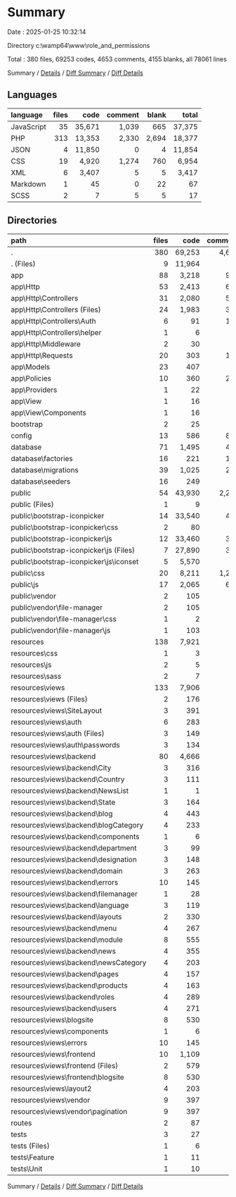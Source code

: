 # Summary

Date : 2025-01-25 10:32:14

Directory c:\\wamp64\\www\\role_and_permissions

Total : 380 files,  69253 codes, 4653 comments, 4155 blanks, all 78061 lines

Summary / [Details](details.md) / [Diff Summary](diff.md) / [Diff Details](diff-details.md)

## Languages
| language | files | code | comment | blank | total |
| :--- | ---: | ---: | ---: | ---: | ---: |
| JavaScript | 35 | 35,671 | 1,039 | 665 | 37,375 |
| PHP | 313 | 13,353 | 2,330 | 2,694 | 18,377 |
| JSON | 4 | 11,850 | 0 | 4 | 11,854 |
| CSS | 19 | 4,920 | 1,274 | 760 | 6,954 |
| XML | 6 | 3,407 | 5 | 5 | 3,417 |
| Markdown | 1 | 45 | 0 | 22 | 67 |
| SCSS | 2 | 7 | 5 | 5 | 17 |

## Directories
| path | files | code | comment | blank | total |
| :--- | ---: | ---: | ---: | ---: | ---: |
| . | 380 | 69,253 | 4,653 | 4,155 | 78,061 |
| . (Files) | 9 | 11,964 | 3 | 32 | 11,999 |
| app | 88 | 3,218 | 958 | 915 | 5,091 |
| app\\Http | 53 | 2,413 | 697 | 690 | 3,800 |
| app\\Http\\Controllers | 31 | 2,080 | 501 | 577 | 3,158 |
| app\\Http\\Controllers (Files) | 24 | 1,983 | 378 | 535 | 2,896 |
| app\\Http\\Controllers\\Auth | 6 | 91 | 117 | 41 | 249 |
| app\\Http\\Controllers\\helper | 1 | 6 | 6 | 1 | 13 |
| app\\Http\\Middleware | 2 | 30 | 17 | 13 | 60 |
| app\\Http\\Requests | 20 | 303 | 179 | 100 | 582 |
| app\\Models | 23 | 407 | 35 | 114 | 556 |
| app\\Policies | 10 | 360 | 210 | 100 | 670 |
| app\\Providers | 1 | 22 | 10 | 6 | 38 |
| app\\View | 1 | 16 | 6 | 5 | 27 |
| app\\View\\Components | 1 | 16 | 6 | 5 | 27 |
| bootstrap | 2 | 25 | 1 | 4 | 30 |
| config | 13 | 586 | 852 | 279 | 1,717 |
| database | 71 | 1,495 | 444 | 334 | 2,273 |
| database\\factories | 16 | 221 | 146 | 73 | 440 |
| database\\migrations | 39 | 1,025 | 233 | 186 | 1,444 |
| database\\seeders | 16 | 249 | 65 | 75 | 389 |
| public | 54 | 43,930 | 2,293 | 1,421 | 47,644 |
| public (Files) | 1 | 9 | 3 | 6 | 18 |
| public\\bootstrap-iconpicker | 14 | 33,540 | 415 | 313 | 34,268 |
| public\\bootstrap-iconpicker\\css | 2 | 80 | 18 | 23 | 121 |
| public\\bootstrap-iconpicker\\js | 12 | 33,460 | 397 | 290 | 34,147 |
| public\\bootstrap-iconpicker\\js (Files) | 7 | 27,890 | 373 | 282 | 28,545 |
| public\\bootstrap-iconpicker\\js\\iconset | 5 | 5,570 | 24 | 8 | 5,602 |
| public\\css | 20 | 8,211 | 1,252 | 739 | 10,202 |
| public\\js | 17 | 2,065 | 606 | 360 | 3,031 |
| public\\vendor | 2 | 105 | 17 | 3 | 125 |
| public\\vendor\\file-manager | 2 | 105 | 17 | 3 | 125 |
| public\\vendor\\file-manager\\css | 1 | 2 | 7 | 1 | 10 |
| public\\vendor\\file-manager\\js | 1 | 103 | 10 | 2 | 115 |
| resources | 138 | 7,921 | 89 | 1,124 | 9,134 |
| resources\\css | 1 | 3 | 0 | 1 | 4 |
| resources\\js | 2 | 5 | 25 | 8 | 38 |
| resources\\sass | 2 | 7 | 5 | 5 | 17 |
| resources\\views | 133 | 7,906 | 59 | 1,110 | 9,075 |
| resources\\views (Files) | 2 | 176 | 0 | 30 | 206 |
| resources\\views\\SiteLayout | 3 | 391 | 3 | 34 | 428 |
| resources\\views\\auth | 6 | 283 | 0 | 62 | 345 |
| resources\\views\\auth (Files) | 3 | 149 | 0 | 32 | 181 |
| resources\\views\\auth\\passwords | 3 | 134 | 0 | 30 | 164 |
| resources\\views\\backend | 80 | 4,666 | 29 | 741 | 5,436 |
| resources\\views\\backend\\City | 3 | 316 | 0 | 66 | 382 |
| resources\\views\\backend\\Country | 3 | 111 | 0 | 27 | 138 |
| resources\\views\\backend\\NewsList | 1 | 1 | 0 | 0 | 1 |
| resources\\views\\backend\\State | 3 | 164 | 0 | 35 | 199 |
| resources\\views\\backend\\blog | 4 | 443 | 0 | 54 | 497 |
| resources\\views\\backend\\blogCategory | 4 | 233 | 9 | 31 | 273 |
| resources\\views\\backend\\components | 1 | 6 | 0 | 0 | 6 |
| resources\\views\\backend\\department | 3 | 99 | 0 | 21 | 120 |
| resources\\views\\backend\\designation | 3 | 148 | 0 | 14 | 162 |
| resources\\views\\backend\\domain | 3 | 263 | 3 | 51 | 317 |
| resources\\views\\backend\\errors | 10 | 145 | 0 | 34 | 179 |
| resources\\views\\backend\\filemanager | 1 | 28 | 0 | 6 | 34 |
| resources\\views\\backend\\language | 3 | 119 | 0 | 15 | 134 |
| resources\\views\\backend\\layouts | 2 | 330 | 1 | 53 | 384 |
| resources\\views\\backend\\menu | 4 | 267 | 5 | 53 | 325 |
| resources\\views\\backend\\module | 8 | 555 | 7 | 79 | 641 |
| resources\\views\\backend\\news | 4 | 355 | 0 | 47 | 402 |
| resources\\views\\backend\\newsCategory | 4 | 203 | 0 | 31 | 234 |
| resources\\views\\backend\\pages | 4 | 157 | 0 | 33 | 190 |
| resources\\views\\backend\\products | 4 | 163 | 0 | 28 | 191 |
| resources\\views\\backend\\roles | 4 | 289 | 4 | 41 | 334 |
| resources\\views\\backend\\users | 4 | 271 | 0 | 22 | 293 |
| resources\\views\\blogsite | 8 | 530 | 12 | 57 | 599 |
| resources\\views\\components | 1 | 6 | 0 | 0 | 6 |
| resources\\views\\errors | 10 | 145 | 0 | 34 | 179 |
| resources\\views\\frontend | 10 | 1,109 | 15 | 93 | 1,217 |
| resources\\views\\frontend (Files) | 2 | 579 | 3 | 36 | 618 |
| resources\\views\\frontend\\blogsite | 8 | 530 | 12 | 57 | 599 |
| resources\\views\\layout2 | 4 | 203 | 0 | 25 | 228 |
| resources\\views\\vendor | 9 | 397 | 0 | 34 | 431 |
| resources\\views\\vendor\\pagination | 9 | 397 | 0 | 34 | 431 |
| routes | 2 | 87 | 5 | 33 | 125 |
| tests | 3 | 27 | 8 | 13 | 48 |
| tests (Files) | 1 | 6 | 1 | 4 | 11 |
| tests\\Feature | 1 | 11 | 4 | 5 | 20 |
| tests\\Unit | 1 | 10 | 3 | 4 | 17 |

Summary / [Details](details.md) / [Diff Summary](diff.md) / [Diff Details](diff-details.md)